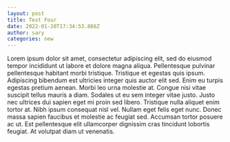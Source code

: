 ```yaml
---
layout: post
title: Test Four
date: 2022-01-20T17:34:53.866Z
author: sary
categories: new
---
```

Lorem ipsum dolor sit amet, consectetur adipiscing elit, sed do eiusmod tempor incididunt ut labore et dolore magna aliqua. Pellentesque pulvinar pellentesque habitant morbi tristique. Tristique et egestas quis ipsum. Adipiscing bibendum est ultricies integer quis auctor elit sed. Enim eu turpis egestas pretium aenean. Morbi leo urna molestie at. Congue nisi vitae suscipit tellus mauris a diam. Sodales ut eu sem integer vitae justo. Justo nec ultrices dui sapien eget mi proin sed libero. Tristique nulla aliquet enim tortor at. Nibh ipsum consequat nisl vel. Nullam eget felis eget nunc. Donec massa sapien faucibus et molestie ac feugiat sed. Accumsan tortor posuere ac ut. Est pellentesque elit ullamcorper dignissim cras tincidunt lobortis feugiat. At volutpat diam ut venenatis.